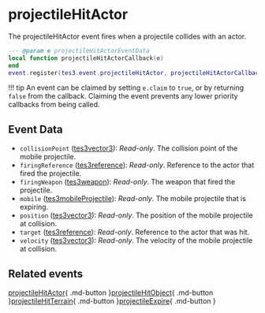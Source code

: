 # projectileHitActor
<div class="search_terms" style="display: none">projectilehitactor</div>

<!---
	This file is autogenerated. Do not edit this file manually. Your changes will be ignored.
	More information: https://github.com/MWSE/MWSE/tree/master/docs
-->

The projectileHitActor event fires when a projectile collides with an actor.

```lua
--- @param e projectileHitActorEventData
local function projectileHitActorCallback(e)
end
event.register(tes3.event.projectileHitActor, projectileHitActorCallback)
```

!!! tip
	An event can be claimed by setting `e.claim` to `true`, or by returning `false` from the callback. Claiming the event prevents any lower priority callbacks from being called.

## Event Data

* `collisionPoint` ([tes3vector3](../types/tes3vector3.md)): *Read-only*. The collision point of the mobile projectile.
* `firingReference` ([tes3reference](../types/tes3reference.md)): *Read-only*. Reference to the actor that fired the projectile.
* `firingWeapon` ([tes3weapon](../types/tes3weapon.md)): *Read-only*. The weapon that fired the projectile.
* `mobile` ([tes3mobileProjectile](../types/tes3mobileProjectile.md)): *Read-only*. The mobile projectile that is expiring.
* `position` ([tes3vector3](../types/tes3vector3.md)): *Read-only*. The position of the mobile projectile at collision.
* `target` ([tes3reference](../types/tes3reference.md)): *Read-only*. Reference to the actor that was hit.
* `velocity` ([tes3vector3](../types/tes3vector3.md)): *Read-only*. The velocity of the mobile projectile at collision.


## Related events

[projectileHitActor](./projectileHitActor.md){ .md-button }[projectileHitObject](./projectileHitObject.md){ .md-button }[projectileHitTerrain](./projectileHitTerrain.md){ .md-button }[projectileExpire](./projectileExpire.md){ .md-button }

